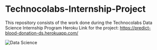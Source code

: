 # Technocolabs-Internship-Project

This repository consists of the work done during the Technocolabs Data Science Internship Program
Heroku Link for the project: https://predict-blood-donation-ds.herokuapp.com/ 

![Data Science](https://user-images.githubusercontent.com/53008719/109607859-e08dff80-7b4e-11eb-9fa2-83ea080ee937.jpg)

